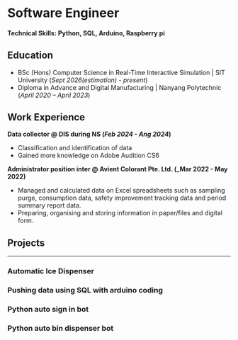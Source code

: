 # Software Engineer

#### Technical Skills: Python, SQL, Arduino, Raspberry pi

## Education
- BSc (Hons) Computer Science in Real-Time Interactive Simulation | SIT University (_Sept 2026(estimation) - present_)								       		
- Diploma in Advance and Digital Manufacturing	| Nanyang Polytechnic (_April 2020 – April 2023_)	 			        		

## Work Experience
**Data collector @ DIS during NS (_Feb 2024 - Ang 2024_)**
- Classification and identification of data
- Gained more knowledge on Adobe Audition CS6

**Administrator position inter @ Avient Colorant Pte. Ltd. (_Mar 2022 - May 2022)**
- Managed and calculated data on Excel spreadsheets such as sampling purge, consumption data, safety improvement tracking data and period summary report data.
- Preparing, organising and storing information in paper/files and digital form. 

## Projects
--- 
### Automatic Ice Dispenser
### Pushing data using SQL with arduino coding
### Python auto sign in bot
### Python auto bin dispenser bot 
